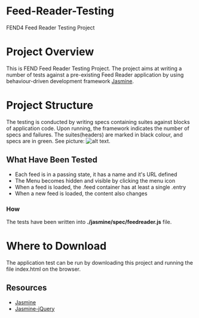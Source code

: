 # Feed-Reader-Testing
FEND4 Feed Reader Testing Project
# Project Overview

This is FEND Feed Reader Testing Project.
The project aims at writing a number of tests against a pre-existing
Feed Reader application by using behaviour-driven development
framework [Jasmine](http://jasmine.github.io/).

# Project Structure

The testing is conducted by writing specs containing suites against
blocks of application code. Upon running, the framework indicates the number of specs and
failures. The suites(headers) are marked in black colour, and specs are in green.
See picture: ![alt text](https://github.com/JuliMau/Feed-Reader-Testing/edit/master/feed_reader_test.jpg).


## What Have Been Tested

* Each feed is in a passing state, it has a name and it's URL defined
* The Menu becomes hidden and visible by clicking the menu icon
* When a feed is loaded, the .feed container has at least a single .entry
* When a new feed is loaded, the content also changes

### How
The tests have been written into **./jasmine/spec/feedreader.js** file.

# Where to Download

The application test can be run by downloading this project 
and running the file index.html on the browser.

## Resources
* [Jasmine](http://jasmine.github.io/)
* [Jasmine-jQuery](https://github.com/velesin/jasmine-jquery)
